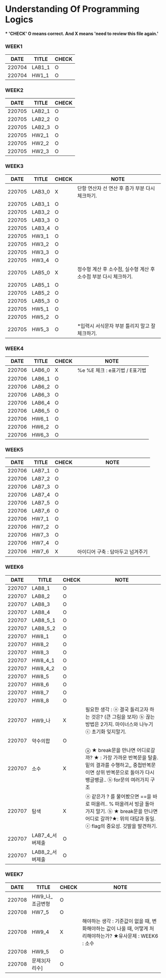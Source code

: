 # Understanding Of Programming Logics

#### * 'CHECK' O means correct. And X means 'need to review this file again.'
### WEEK1
|DATE|TITLE|CHECK|
|---|---|---|
|220704|LAB1_1|O|
|220704|HW1_1|O|


### WEEK2
|DATE|TITLE|CHECK|
|---|---|---|
|220705|LAB2_1|O|
|220705|LAB2_2|O|
|220705|LAB2_3|O|
|220705|HW2_1|O|
|220705|HW2_2|O|
|220705|HW2_3|O|


### WEEK3
|DATE|TITLE|CHECK|NOTE
|---|---|---|---|
|220705|LAB3_0|X|단항 연산자 선 연산 후 증가 부분 다시 체크하기.|
|220705|LAB3_1|O|
|220705|LAB3_2|O|
|220705|LAB3_3|O|
|220705|LAB3_4|O|
|220705|HW3_1|O|
|220705|HW3_2|O|
|220705|HW3_3|O|
|220705|HW3_4|O|
|220705|LAB5_0|X|정수형 계산 후 소수점, 실수형 계산 후 소수점 부분 다시 체크하기.|
|220705|LAB5_1|O|
|220705|LAB5_2|O|
|220705|LAB5_3|O|
|220705|HW5_1|O|
|220705|HW5_2|O|
|220705|HW5_3|O|*입력시 서식문자 부분 틀리지 말고 잘 체크하기.|


### WEEK4
|DATE|TITLE|CHECK|NOTE
|---|---|---|---|
|220706|LAB6_0|X|%e %E 체크 : e표기법 / E표기법|
|220706|LAB6_1|O|
|220706|LAB6_2|O|
|220706|LAB6_3|O|
|220706|LAB6_4|O|
|220706|LAB6_5|O|
|220706|HW6_1|O|
|220706|HW6_2|O|
|220706|HW6_3|O|


### WEEK5
|DATE|TITLE|CHECK|NOTE
|---|---|---|---|
|220706|LAB7_1|O|
|220706|LAB7_2|O|
|220706|LAB7_3|O|
|220706|LAB7_4|O|
|220706|LAB7_5|O|
|220706|LAB7_6|O|
|220706|HW7_1|O|
|220706|HW7_2|O|
|220706|HW7_3|O|
|220706|HW7_4|O|
|220706|HW7_6|X|아이디어 구축 : 담아두고 넘겨주기|


### WEEK6
|DATE|TITLE|CHECK|NOTE
|---|---|---|---|
|220707|LAB8_1|O|
|220707|LAB8_2|O|
|220707|LAB8_3|O|
|220707|LAB8_4|O|
|220707|LAB8_5_1|O|
|220707|LAB8_5_2|O|
|220707|HW8_1|O|
|220707|HW8_2|O|
|220707|HW8_3|O|
|220707|HW8_4_1|O|
|220707|HW8_4_2|O|
|220707|HW8_5|O|
|220707|HW8_6|O|
|220707|HW8_7|O|
|220707|HW8_8|O|
|220707|HW9_나|X|필요한 생각 : ⓐ 결국 돌리고자 하는 것은? (큰 그림을 보자) ⓑ 끊는 방법은 2가지. 마이너스와 나누기 ⓒ 초기화 잊지말기.|
|220707|약수의합|O|
|220707|소수|X| ⓐ ★ break문을 만나면 어디로갈까? ★ : 가장 가까운 반복문을 탈출. 밑의 결과를 수행하고,, 중첩반복문이면 상위 반복문으로 돌아가 다시 뱅글뱅글.. ⓑ for문의 여러가지 구조 |
|220707|탐색|X| ⓐ 같은가 ? 를 물어봤으면 ==을 바로 떠올려.. % 떠올려서 빙글 돌아가지 말기. ⓑ ★ break문을 만나면 어디로 갈까?★: 위의 대답과 동일. ⓒ flag의 중요성. 깃발을 발견하기.|
|220707|LAB7_4_서버제출|O|
|220707|LAB8_2_서버제출|O|


### WEEK7
|DATE|TITLE|CHECK|NOTE
|---|---|---|---|
|220708|HW9_나_조금변형|O|
|220708|HW7_5|O|
|220708|HW9_4|X|해야하는 생각 : 기준값이 없을 때, 변화해야하는 값이 나올 때, 어떻게 처리해야하는가? ★유사문제 : WEEK6 : 소수|
|220708|HW9_5|O|
|220708|문제3[자리수]|O|
